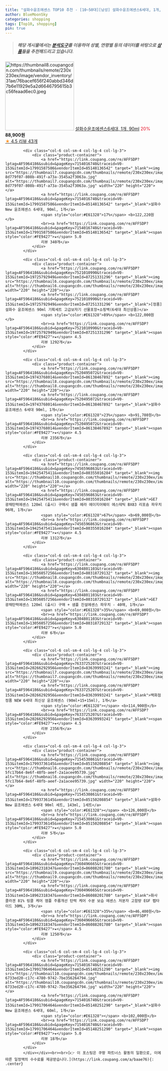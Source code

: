 ```yaml
---
title: "설화수윤조에센스 TOP10 추천 - [10~50대][남성] 설화수윤조에센스6세대, 1개, 90ml"
author: BlueMoonSky
categories: shopping
tags: [Top10, shopping]
pin: true
---
```


> ##### 해당 게시물에서는 [**분석도구**](https://itemscout.io/)를 이용하여 **성별**, **연령별** 등의 데이터를 바탕으로 [**상품**](https://link.coupang.com/a/baae76)들을 추천해드리고 있습니다.
<div class="container"><div class="row">
            <div class="col-6 col-sm-4 col-lg-4 col-lg-3">
                <div class="product-container">
                    <a href="https://link.coupang.com/re/AFFSDP?lptag=AF5964186&subid=&pageKey=7645420186&traceid=V0-153&itemId=20327588254&vendorItemId=87412839205" target="_blank"><img src="https://thumbnail8.coupangcdn.com/thumbnails/remote/230x230ex/image/vendor_inventory/31ae/76bacef656f240abbd346d7b6e11929e5a2d6646795615b3c56feaad6ec0.jpeg" alt="https://thumbnail8.coupangcdn.com/thumbnails/remote/230x230ex/image/vendor_inventory/31ae/76bacef656f240abbd346d7b6e11929e5a2d6646795615b3c56feaad6ec0.jpeg" width="220" height="220"></a>
                    <a href="https://link.coupang.com/re/AFFSDP?lptag=AF5964186&subid=&pageKey=7645420186&traceid=V0-153&itemId=20327588254&vendorItemId=87412839205" target="_blank">설화수윤조에센스6세대, 1개, 90ml</a>
                    <span style="color:#E61328">20%</span> <b>88,900원</b>
                    <br><a href="https://link.coupang.com/re/AFFSDP?lptag=AF5964186&subid=&pageKey=7645420186&traceid=V0-153&itemId=20327588254&vendorItemId=87412839205" target="_blank"><span style="color:#FE9427">★</span> 4.5
                    리뷰 43개</a>
                </div>
            </div>
            
            <div class="col-6 col-sm-4 col-lg-4 col-lg-3">
                <div class="product-container">
                    <a href="https://link.coupang.com/re/AFFSDP?lptag=AF5964186&subid=&pageKey=7154016740&traceid=V0-153&itemId=17991587586&vendorItemId=85148136542" target="_blank"><img src="https://thumbnail7.coupangcdn.com/thumbnails/remote/230x230ex/image/retail/images/4295049613490727-8d779f07-808b-491f-a73a-3545a2f3063a.jpg" alt="https://thumbnail7.coupangcdn.com/thumbnails/remote/230x230ex/image/retail/images/4295049613490727-8d779f07-808b-491f-a73a-3545a2f3063a.jpg" width="220" height="220"></a>
                    <a href="https://link.coupang.com/re/AFFSDP?lptag=AF5964186&subid=&pageKey=7154016740&traceid=V0-153&itemId=17991587586&vendorItemId=85148136542" target="_blank">설화수 New 윤조에센스 6세대, 90ml, 1개</a>
                    <span style="color:#E61328">17%</span> <b>122,220원</b>
                    <br><a href="https://link.coupang.com/re/AFFSDP?lptag=AF5964186&subid=&pageKey=7154016740&traceid=V0-153&itemId=17991587586&vendorItemId=85148136542" target="_blank"><span style="color:#FE9427">★</span> 5.0
                    리뷰 340개</a>
                </div>
            </div>
            
            <div class="col-6 col-sm-4 col-lg-4 col-lg-3">
                <div class="product-container">
                    <a href="https://link.coupang.com/re/AFFSDP?lptag=AF5964186&subid=&pageKey=7521010990&traceid=V0-153&itemId=19725792949&vendorItemId=87251331296" target="_blank"><img src="https://thumbnail6.coupangcdn.com/thumbnails/remote/230x230ex/image/vendor_inventory/c584/4fd5b6a9b3f3faf3ce50c7df861535656ab498261c2eb3f357fcee7ea1a7.jpg" alt="https://thumbnail6.coupangcdn.com/thumbnails/remote/230x230ex/image/vendor_inventory/c584/4fd5b6a9b3f3faf3ce50c7df861535656ab498261c2eb3f357fcee7ea1a7.jpg" width="220" height="220"></a>
                    <a href="https://link.coupang.com/re/AFFSDP?lptag=AF5964186&subid=&pageKey=7521010990&traceid=V0-153&itemId=19725792949&vendorItemId=87251331296" target="_blank">[정품]설화수 윤조에센스 90ml 기획세트 고급보자기 선물포장+쇼핑백(6세대 최신상품)</a>
                    <span style="color:#E61328">89%</span> <b>122,000원</b>
                    <br><a href="https://link.coupang.com/re/AFFSDP?lptag=AF5964186&subid=&pageKey=7521010990&traceid=V0-153&itemId=19725792949&vendorItemId=87251331296" target="_blank"><span style="color:#FE9427">★</span> 4.5
                    리뷰 1292개</a>
                </div>
            </div>
            
            <div class="col-6 col-sm-4 col-lg-4 col-lg-3">
                <div class="product-container">
                    <a href="https://link.coupang.com/re/AFFSDP?lptag=AF5964186&subid=&pageKey=7520495072&traceid=V0-153&itemId=19743768014&vendorItemId=86138467892" target="_blank"><img src="https://thumbnail8.coupangcdn.com/thumbnails/remote/230x230ex/image/vendor_inventory/4c8a/3cfaf6a81921de998192a852dffb587e7d00f473e97c679923dc0e3dc7b9.png" alt="https://thumbnail8.coupangcdn.com/thumbnails/remote/230x230ex/image/vendor_inventory/4c8a/3cfaf6a81921de998192a852dffb587e7d00f473e97c679923dc0e3dc7b9.png" width="220" height="220"></a>
                    <a href="https://link.coupang.com/re/AFFSDP?lptag=AF5964186&subid=&pageKey=7520495072&traceid=V0-153&itemId=19743768014&vendorItemId=86138467892" target="_blank">설화수 윤조에센스 6세대 90ml, 1개</a>
                    <span style="color:#E61328">23%</span> <b>91,780원</b>
                    <br><a href="https://link.coupang.com/re/AFFSDP?lptag=AF5964186&subid=&pageKey=7520495072&traceid=V0-153&itemId=19743768014&vendorItemId=86138467892" target="_blank"><span style="color:#FE9427">★</span> 4.5
                    리뷰 2356개</a>
                </div>
            </div>
            
            <div class="col-6 col-sm-4 col-lg-4 col-lg-3">
                <div class="product-container">
                    <a href="https://link.coupang.com/re/AFFSDP?lptag=AF5964186&subid=&pageKey=7456596863&traceid=V0-153&itemId=19425475411&vendorItemId=80355016284" target="_blank"><img src="https://thumbnail10.coupangcdn.com/thumbnails/remote/230x230ex/image/vendor_inventory/fe3f/de819e27f531c55950c552068afdca7dde09eecbe6d1707b37a1110fa1c8.jpg" alt="https://thumbnail10.coupangcdn.com/thumbnails/remote/230x230ex/image/vendor_inventory/fe3f/de819e27f531c55950c552068afdca7dde09eecbe6d1707b37a1110fa1c8.jpg" width="220" height="220"></a>
                    <a href="https://link.coupang.com/re/AFFSDP?lptag=AF5964186&subid=&pageKey=7456596863&traceid=V0-153&itemId=19425475411&vendorItemId=80355016284" target="_blank">GE7 광채탄력에센스 120ml (출시) 구매시 샘플 헤라 에이지어웨이 에스테틱 BX83 리포솜 파우치 96매, 1개</a>
                    <span style="color:#E61328">67%</span> <b>69,000원</b>
                    <br><a href="https://link.coupang.com/re/AFFSDP?lptag=AF5964186&subid=&pageKey=7456596863&traceid=V0-153&itemId=19425475411&vendorItemId=80355016284" target="_blank"><span style="color:#FE9427">★</span> 4.5
                    리뷰 1312개</a>
                </div>
            </div>
            
            <div class="col-6 col-sm-4 col-lg-4 col-lg-3">
                <div class="product-container">
                    <a href="https://link.coupang.com/re/AFFSDP?lptag=AF5964186&subid=&pageKey=6304801103&traceid=V0-153&itemId=13056057256&vendorItemId=80318729132" target="_blank"><img src="https://thumbnail8.coupangcdn.com/thumbnails/remote/230x230ex/image/vendor_inventory/ac71/0e87ebe613353f25829682d66a9fe8756a74ddf74a40e96315a0d9bfd735.jpg" alt="https://thumbnail8.coupangcdn.com/thumbnails/remote/230x230ex/image/vendor_inventory/ac71/0e87ebe613353f25829682d66a9fe8756a74ddf74a40e96315a0d9bfd735.jpg" width="220" height="220"></a>
                    <a href="https://link.coupang.com/re/AFFSDP?lptag=AF5964186&subid=&pageKey=6304801103&traceid=V0-153&itemId=13056057256&vendorItemId=80318729132" target="_blank">GE7 광채탄력에센스 120ml (출시) 구매 + 샘플 진설에센스 파우치 - 40매, 1개</a>
                    <span style="color:#E61328">35%</span> <b>69,000원</b>
                    <br><a href="https://link.coupang.com/re/AFFSDP?lptag=AF5964186&subid=&pageKey=6304801103&traceid=V0-153&itemId=13056057256&vendorItemId=80318729132" target="_blank"><span style="color:#FE9427">★</span> 5.0
                    리뷰 6개</a>
                </div>
            </div>
            
            <div class="col-6 col-sm-4 col-lg-4 col-lg-3">
                <div class="product-container">
                    <a href="https://link.coupang.com/re/AFFSDP?lptag=AF5964186&subid=&pageKey=7633725207&traceid=V0-153&itemId=20266292956&vendorItemId=83639993241" target="_blank"><img src="https://thumbnail7.coupangcdn.com/thumbnails/remote/230x230ex/image/vendor_inventory/3ddf/4ab76c19f2872c7834ed426a4a0955db1539f264a03055d0d020339c680c.jpg" alt="https://thumbnail7.coupangcdn.com/thumbnails/remote/230x230ex/image/vendor_inventory/3ddf/4ab76c19f2872c7834ed426a4a0955db1539f264a03055d0d020339c680c.jpg" width="220" height="220"></a>
                    <a href="https://link.coupang.com/re/AFFSDP?lptag=AF5964186&subid=&pageKey=7633725207&traceid=V0-153&itemId=20266292956&vendorItemId=83639993241" target="_blank">백화점 정품 NEW 6세대 최신상 윤조에센스 (90ml+15+15ml), 1개</a>
                    <span style="color:#E61328"></span> <b>114,900원</b>
                    <br><a href="https://link.coupang.com/re/AFFSDP?lptag=AF5964186&subid=&pageKey=7633725207&traceid=V0-153&itemId=20266292956&vendorItemId=83639993241" target="_blank"><span style="color:#FE9427">★</span> 4.5
                    리뷰 2356개</a>
                </div>
            </div>
            
            <div class="col-6 col-sm-4 col-lg-4 col-lg-3">
                <div class="product-container">
                    <a href="https://link.coupang.com/re/AFFSDP?lptag=AF5964186&subid=&pageKey=7154530861&traceid=V0-153&itemId=17993736145&vendorItemId=85150208854" target="_blank"><img src="https://thumbnail6.coupangcdn.com/thumbnails/remote/230x230ex/image/retail/images/3212246703150147-5fc17b64-8e6f-48fb-aeef-2a1acee95739.jpg" alt="https://thumbnail6.coupangcdn.com/thumbnails/remote/230x230ex/image/retail/images/3212246703150147-5fc17b64-8e6f-48fb-aeef-2a1acee95739.jpg" width="220" height="220"></a>
                    <a href="https://link.coupang.com/re/AFFSDP?lptag=AF5964186&subid=&pageKey=7154530861&traceid=V0-153&itemId=17993736145&vendorItemId=85150208854" target="_blank">설화수 New 윤조에센스 6세대 90ml 세트, 143ml, 1세트</a>
                    <span style="color:#E61328"></span> <b>126,000원</b>
                    <br><a href="https://link.coupang.com/re/AFFSDP?lptag=AF5964186&subid=&pageKey=7154530861&traceid=V0-153&itemId=17993736145&vendorItemId=85150208854" target="_blank"><span style="color:#FE9427">★</span> 5.0
                    리뷰 5개</a>
                </div>
            </div>
            
            <div class="col-6 col-sm-4 col-lg-4 col-lg-3">
                <div class="product-container">
                    <a href="https://link.coupang.com/re/AFFSDP?lptag=AF5964186&subid=&pageKey=7360496665&traceid=V0-153&itemId=18962318347&vendorItemId=86088201780" target="_blank"><img src="https://thumbnail9.coupangcdn.com/thumbnails/remote/230x230ex/image/vendor_inventory/39c6/62d601fd9bc667005bcb7c4a1bc6575efaecf6d21fab388db697e742c83f.jpg" alt="https://thumbnail9.coupangcdn.com/thumbnails/remote/230x230ex/image/vendor_inventory/39c6/62d601fd9bc667005bcb7c4a1bc6575efaecf6d21fab388db697e742c83f.jpg" width="220" height="220"></a>
                    <a href="https://link.coupang.com/re/AFFSDP?lptag=AF5964186&subid=&pageKey=7360496665&traceid=V0-153&itemId=18962318347&vendorItemId=86088201780" target="_blank">화사 콜라겐 81% 링클 케어 앰플 주름개선 탄력 케어 수분 보습 에센스 저분자 고함량 EGF 펩타이드 30ML, 3개</a>
                    <span style="color:#E61328">35%</span> <b>46,400원</b>
                    <br><a href="https://link.coupang.com/re/AFFSDP?lptag=AF5964186&subid=&pageKey=7360496665&traceid=V0-153&itemId=18962318347&vendorItemId=86088201780" target="_blank"><span style="color:#FE9427">★</span> 4.5
                    리뷰 1250개</a>
                </div>
            </div>
            
            <div class="col-6 col-sm-4 col-lg-4 col-lg-3">
                <div class="product-container">
                    <a href="https://link.coupang.com/re/AFFSDP?lptag=AF5964186&subid=&pageKey=7154016740&traceid=V0-153&itemId=17991706464&vendorItemId=85148251290" target="_blank"><img src="https://thumbnail10.coupangcdn.com/thumbnails/remote/230x230ex/image/retail/images/3211872481437295-6733ed20-c17c-4780-9742-7be356264794.jpg" alt="https://thumbnail10.coupangcdn.com/thumbnails/remote/230x230ex/image/retail/images/3211872481437295-6733ed20-c17c-4780-9742-7be356264794.jpg" width="220" height="220"></a>
                    <a href="https://link.coupang.com/re/AFFSDP?lptag=AF5964186&subid=&pageKey=7154016740&traceid=V0-153&itemId=17991706464&vendorItemId=85148251290" target="_blank">설화수 New 윤조에센스 6세대, 60ml, 1개</a>
                    <span style="color:#E61328"></span> <b>102,000원</b>
                    <br><a href="https://link.coupang.com/re/AFFSDP?lptag=AF5964186&subid=&pageKey=7154016740&traceid=V0-153&itemId=17991706464&vendorItemId=85148251290" target="_blank"><span style="color:#FE9427">★</span> 5.0
                    리뷰 18개</a>
                </div>
            </div>
            </div></div><br><br>[👉 이 포스팅은 쿠팡 파트너스 활동의 일환으로, 이에 따른 일정액의 수수료를 제공받습니다.](https://link.coupang.com/a/baae76){: .center}
